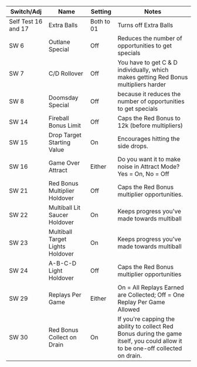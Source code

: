 |Switch/Adj|Name|Setting|Notes|
|-|-|-|-|
|Self Test 16 and 17|Extra Balls|Both to 01|Turns off Extra Balls|
|SW 6|Outlane Special|Off|Reduces the number of opportunities to get specials|
|SW 7|C/D Rollover|Off|You have to get C & D individually, which makes getting Red Bonus multipliers harder|
|SW 8|Doomsday Special|Off|because it reduces the number of opportunities to get specials|
|SW 14|Fireball Bonus Limit|Off|Caps the Red Bonus to 12k (before multipliers)|
|SW 15|Drop Target Starting Value|On|Encourages hitting the side drops.|
|SW 16|Game Over Attract|Either|Do you want it to make noise in Attract Mode? Yes = On, No = Off|
|SW 21|Red Bonus Multiplier Holdover|Off|Caps the Red Bonus multiplier opportunities.|
|SW 22|Multiball Lit Saucer Holdover|On|Keeps progress you've made towards multiball|
|SW 23|Multiball Target Lights Holdover|On|Keeps progress you've made towards multiball|
|SW 24|A-B-C-D Light Holdover|Off|Caps the Red Bonus multiplier opportunities|
|SW 29|Replays Per Game|Either|On = All Replays Earned are Collected; Off = One Replay Per Game Allowed|
|SW 30|Red Bonus Collect on Drain|On|If you're capping the ability to collect Red Bonus during the game itself, you could allow it to be one-off collected on drain.|
